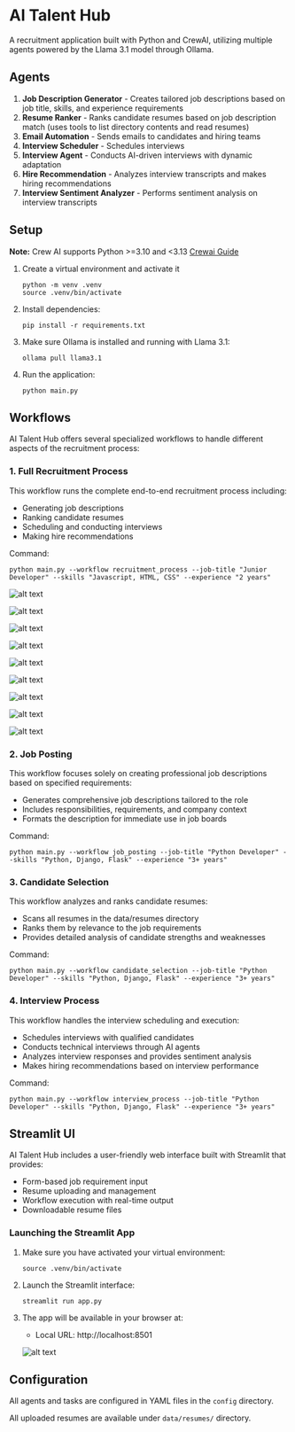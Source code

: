 # AI Talent Hub

A recruitment application built with Python and CrewAI, utilizing multiple agents powered by the Llama 3.1 model through Ollama.

## Agents

1. **Job Description Generator** - Creates tailored job descriptions based on job title, skills, and experience requirements
2. **Resume Ranker** - Ranks candidate resumes based on job description match (uses tools to list directory contents and read resumes)
3. **Email Automation** - Sends emails to candidates and hiring teams
4. **Interview Scheduler** - Schedules interviews
5. **Interview Agent** - Conducts AI-driven interviews with dynamic adaptation
6. **Hire Recommendation** - Analyzes interview transcripts and makes hiring recommendations
7. **Interview Sentiment Analyzer** - Performs sentiment analysis on interview transcripts

## Setup

**Note:** Crew AI supports Python >=3.10 and <3.13 [Crewai Guide](https://docs.crewai.com/installation)

1. Create a virtual environment and activate it
   ```
   python -m venv .venv
   source .venv/bin/activate
   ```

2. Install dependencies:
   ```
   pip install -r requirements.txt
   ```

2. Make sure Ollama is installed and running with Llama 3.1:
   ```
   ollama pull llama3.1
   ```

3. Run the application:
   ```
   python main.py
   ```

## Workflows

AI Talent Hub offers several specialized workflows to handle different aspects of the recruitment process:

### 1. Full Recruitment Process

This workflow runs the complete end-to-end recruitment process including:
- Generating job descriptions
- Ranking candidate resumes
- Scheduling and conducting interviews
- Making hire recommendations

Command:
```
python main.py --workflow recruitment_process --job-title "Junior Developer" --skills "Javascript, HTML, CSS" --experience "2 years"
```
 
 ![alt text](JD.png)

![alt text](JD2.png)

![alt text](Email.png)

![alt text](Schedule_Interview.png)

![alt text](Schedule_interview2.png)

![alt text](Interview.png)

![alt text](Interview2.png)

![alt text](Hire_Recom.png)

![alt text](Sentiment.png)

### 2. Job Posting

This workflow focuses solely on creating professional job descriptions based on specified requirements:
- Generates comprehensive job descriptions tailored to the role
- Includes responsibilities, requirements, and company context
- Formats the description for immediate use in job boards

Command:
```
python main.py --workflow job_posting --job-title "Python Developer" --skills "Python, Django, Flask" --experience "3+ years"
```

### 3. Candidate Selection

This workflow analyzes and ranks candidate resumes:
- Scans all resumes in the data/resumes directory
- Ranks them by relevance to the job requirements
- Provides detailed analysis of candidate strengths and weaknesses

Command:
```
python main.py --workflow candidate_selection --job-title "Python Developer" --skills "Python, Django, Flask" --experience "3+ years"
```

### 4. Interview Process

This workflow handles the interview scheduling and execution:
- Schedules interviews with qualified candidates
- Conducts technical interviews through AI agents
- Analyzes interview responses and provides sentiment analysis
- Makes hiring recommendations based on interview performance

Command:
```
python main.py --workflow interview_process --job-title "Python Developer" --skills "Python, Django, Flask" --experience "3+ years"
```


## Streamlit UI

AI Talent Hub includes a user-friendly web interface built with Streamlit that provides:

- Form-based job requirement input
- Resume uploading and management
- Workflow execution with real-time output
- Downloadable resume files

### Launching the Streamlit App

1. Make sure you have activated your virtual environment:
   ```
   source .venv/bin/activate
   
   ```

2. Launch the Streamlit interface:
   ```
   streamlit run app.py
   ```

3. The app will be available in your browser at:
   - Local URL: http://localhost:8501
   
   ![alt text](<streamlit_app_ui.png>)



## Configuration

All agents and tasks are configured in YAML files in the `config` directory. 

All uploaded resumes are available under `data/resumes/` directory.